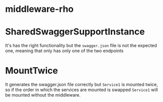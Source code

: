 # middleware-rho
# SharedSwaggerSupportInstance
It's has the right functionality but the `swagger.json` file is not the expected one, meaning that only has only one of the two endpoints

# MountTwice
It generates the swagger.json file correctly but `Service1` is mounted twice, so if the order in which the services are mounted is swapped `Service1` will be mounted without the middleware.

